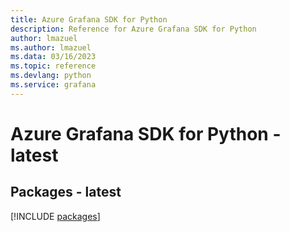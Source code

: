 ```yaml
---
title: Azure Grafana SDK for Python
description: Reference for Azure Grafana SDK for Python
author: lmazuel
ms.author: lmazuel
ms.data: 03/16/2023
ms.topic: reference
ms.devlang: python
ms.service: grafana
---
```

# Azure Grafana SDK for Python - latest
## Packages - latest
[!INCLUDE [packages](grafana-index.md)]
